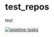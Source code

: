 # test_repos

test

[![pipeline-tasks](https://github.com/NazarKarpiuk/test_repos/actions/workflows/pipeline-tasks.yaml/badge.svg)](https://github.com/NazarKarpiuk/test_repos/actions/workflows/pipeline-tasks.yaml)
